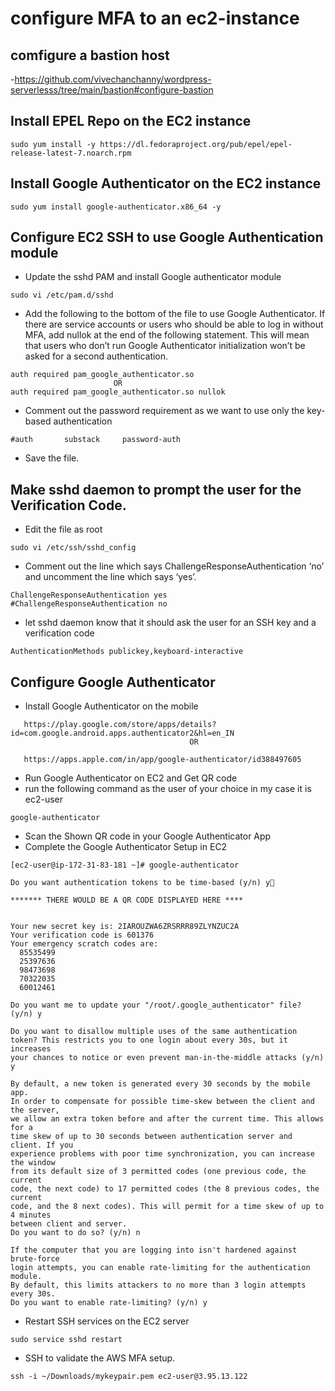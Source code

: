 # configure MFA to  an  ec2-instance
## comfigure a bastion host
   -https://github.com/vivechanchanny/wordpress-serverlesss/tree/main/bastion#configure-bastion
## Install EPEL Repo on the EC2 instance
```
sudo yum install -y https://dl.fedoraproject.org/pub/epel/epel-release-latest-7.noarch.rpm
```
##  Install Google Authenticator on the EC2 instance
```
sudo yum install google-authenticator.x86_64 -y
```
## Configure EC2 SSH to use Google Authentication module
   - Update the sshd PAM and install Google authenticator module
   ```
   sudo vi /etc/pam.d/sshd
   ```
   - Add the following to the bottom of the file to use Google Authenticator. If there are service accounts or users who should be able to log in without MFA, add nullok at the end of the following statement. This will mean that users who don’t run Google Authenticator initialization won’t be asked for a second authentication. 
   ```
   auth required pam_google_authenticator.so 
                          OR
   auth required pam_google_authenticator.so nullok
   ```
   - Comment out the password requirement as we want to use only the key-based authentication
   ```
   #auth       substack     password-auth 
   ```
   - Save the file.
## Make sshd daemon to prompt the user for the Verification Code.
   - Edit the file as root
   ```
   sudo vi /etc/ssh/sshd_config
   ```
   - Comment out the line which says ChallengeResponseAuthentication ‘no’ and uncomment the line which says ‘yes’.  
   ```
   ChallengeResponseAuthentication yes
   #ChallengeResponseAuthentication no
   ``` 
   - let sshd daemon know that it should ask the user for an SSH key and a verification code
   ```
   AuthenticationMethods publickey,keyboard-interactive
   ```
## Configure Google Authenticator
- Install Google Authenticator on the mobile
```
   https://play.google.com/store/apps/details?id=com.google.android.apps.authenticator2&hl=en_IN
                                        OR
                                        
   https://apps.apple.com/in/app/google-authenticator/id388497605                              
```   
-  Run Google Authenticator on EC2 and Get QR code
  - run the following command as the user of your choice in my case it is ec2-user
  ```
  google-authenticator
  ```
- Scan the Shown QR code in your Google Authenticator App
- Complete the Google Authenticator Setup in EC2
```
[ec2-user@ip-172-31-83-181 ~]# google-authenticator

Do you want authentication tokens to be time-based (y/n) y

******* THERE WOULD BE A QR CODE DISPLAYED HERE ****
 

Your new secret key is: 2IAROUZWA6ZRSRRR89ZLYNZUC2A
Your verification code is 601376
Your emergency scratch codes are:
  85535499
  25397636
  98473698
  70322035
  60012461

Do you want me to update your "/root/.google_authenticator" file? (y/n) y

Do you want to disallow multiple uses of the same authentication
token? This restricts you to one login about every 30s, but it increases
your chances to notice or even prevent man-in-the-middle attacks (y/n) y

By default, a new token is generated every 30 seconds by the mobile app.
In order to compensate for possible time-skew between the client and the server,
we allow an extra token before and after the current time. This allows for a
time skew of up to 30 seconds between authentication server and client. If you
experience problems with poor time synchronization, you can increase the window
from its default size of 3 permitted codes (one previous code, the current
code, the next code) to 17 permitted codes (the 8 previous codes, the current
code, and the 8 next codes). This will permit for a time skew of up to 4 minutes
between client and server.
Do you want to do so? (y/n) n

If the computer that you are logging into isn't hardened against brute-force
login attempts, you can enable rate-limiting for the authentication module.
By default, this limits attackers to no more than 3 login attempts every 30s.
Do you want to enable rate-limiting? (y/n) y
```
-  Restart SSH services  on the EC2 server
```
sudo service sshd restart
```
- SSH to validate the AWS MFA setup.
```
ssh -i ~/Downloads/mykeypair.pem ec2-user@3.95.13.122
```

    
